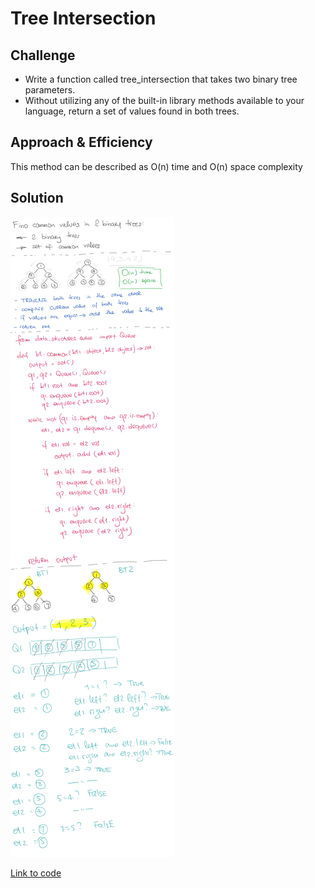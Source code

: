 # Tree Intersection

## Challenge

- Write a function called tree_intersection that takes two binary tree parameters.
- Without utilizing any of the built-in library methods available to your language, return a set of values found in both trees.

## Approach & Efficiency

This method can be described as O(n) time and O(n) space complexity

## Solution

<img src="../../assets/tree_intersection.png" alt="Whiteboard Solution" style="max-width:100%;">

<a href="./tree_intersection.py">Link to code</a>
